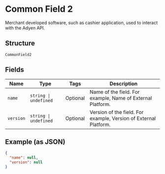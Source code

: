 
# Common Field 2

Merchant developed software, such as cashier application, used to interact with the Adyen API.

## Structure

`CommonField2`

## Fields

| Name | Type | Tags | Description |
|  --- | --- | --- | --- |
| `name` | `string \| undefined` | Optional | Name of the field. For example, Name of External Platform. |
| `version` | `string \| undefined` | Optional | Version of the field. For example, Version of External Platform. |

## Example (as JSON)

```json
{
  "name": null,
  "version": null
}
```

